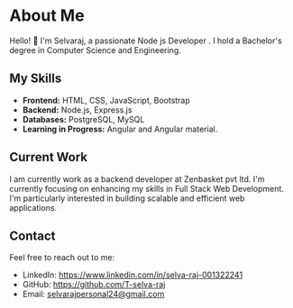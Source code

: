 

# About Me

Hello! 👋 I'm Selvaraj, a passionate Node js Developer . I hold a Bachelor's degree in Computer Science and Engineering.

## My Skills

- **Frontend:** HTML, CSS, JavaScript, Bootstrap
- **Backend:** Node.js, Express.js
- **Databases:** PostgreSQL, MySQL
- **Learning in Progress:** Angular and Angular material.

## Current Work
I am currently work as a backend developer at Zenbasket pvt ltd.
I'm currently focusing on enhancing my skills in Full Stack Web Development. I'm particularly interested in building scalable and efficient web applications.

## Contact

Feel free to reach out to me:

- LinkedIn: https://www.linkedin.com/in/selva-raj-001322241
- GitHub: https://github.com/T-selva-raj
- Email: selvarajpersonal24@gmail.com
